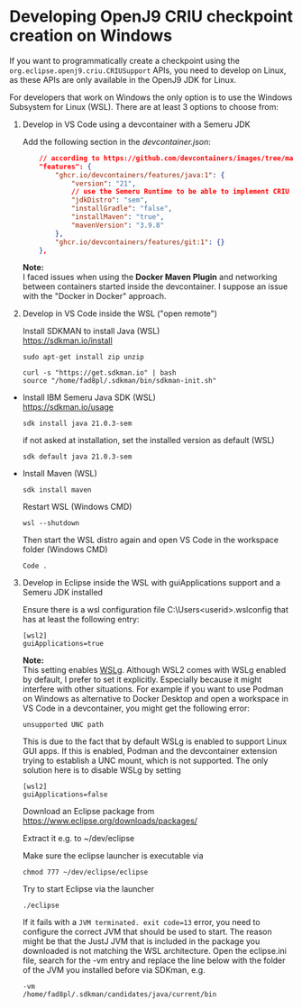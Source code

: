# Developing OpenJ9 CRIU checkpoint creation on Windows

If you want to programmatically create a checkpoint using the `org.eclipse.openj9.criu.CRIUSupport` APIs, you need to develop on Linux, as these APIs are only available in the OpenJ9 JDK for Linux.

For developers that work on Windows the only option is to use the Windows Subsystem for Linux (WSL). There are at least 3 options to choose from:

1. Develop in VS Code using a devcontainer with a Semeru JDK

    Add the following section in the _devcontainer.json_:

    ```json
        // according to https://github.com/devcontainers/images/tree/main/src/java
        "features": {
            "ghcr.io/devcontainers/features/java:1": {
                "version": "21",
                // use the Semeru Runtime to be able to implement CRIU support bundle
                "jdkDistro": "sem",
                "installGradle": "false",
                "installMaven": "true",
                "mavenVersion": "3.9.8"
            },
            "ghcr.io/devcontainers/features/git:1": {}
        },
    ```

    __Note:__  
    I faced issues when using the __Docker Maven Plugin__ and networking between containers started inside the devcontainer. I suppose an issue with the "Docker in Docker" approach.

2. Develop in VS Code inside the WSL ("open remote")  

    Install SDKMAN to install Java (WSL)  
    https://sdkman.io/install

    ```
    sudo apt-get install zip unzip

    curl -s "https://get.sdkman.io" | bash
    source "/home/fad8pl/.sdkman/bin/sdkman-init.sh"
    ```

- Install IBM Semeru Java SDK (WSL)  
https://sdkman.io/usage

    ```
    sdk install java 21.0.3-sem
    ```

    if not asked at installation, set the installed version as default (WSL)

    ```
    sdk default java 21.0.3-sem
    ```	
	
- Install Maven (WSL)

    ```
    sdk install maven
    ```	

    Restart WSL (Windows CMD)

    ```
    wsl --shutdown
    ```

    Then start the WSL distro again and open VS Code in the workspace folder (Windows CMD)

    ```
    Code .
    ```	

3. Develop in Eclipse inside the WSL with guiApplications support and a Semeru JDK installed

    Ensure there is a wsl configuration file C:\Users\<userid>\.wslconfig that has at least the following entry:

    ```
    [wsl2]
    guiApplications=true
    ```

    __Note:__  
    This setting enables [WSLg](https://github.com/microsoft/wslg). Although WSL2 comes with WSLg enabled by default, I prefer to set it explicitly. Especially because it might interfere with other situations.
    For example if you want to use Podman on Windows as alternative to Docker Desktop and open a workspace in VS Code in a devcontainer, you might get the following error:

    ```
    unsupported UNC path
    ```

    This is due to the fact that by default WSLg is enabled to support Linux GUI apps. If this is enabled, Podman and the devcontainer extension trying to establish a UNC mount, which is not supported.
    The only solution here is to disable WSLg by setting 

    ```
    [wsl2]
    guiApplications=false
    ```

    Download an Eclipse package from https://www.eclipse.org/downloads/packages/

    Extract it e.g. to ~/dev/eclipse

    Make sure the eclipse launcher is executable via 

    ```
    chmod 777 ~/dev/eclipse/eclipse
    ```

    Try to start Eclipse via the launcher 

    ```
    ./eclipse
    ```

    If it fails with a `JVM terminated. exit code=13` error, you need to configure the correct JVM that should be used to start. The reason might be that the JustJ JVM that is included in the package you downloaded is not matching the WSL architecture.
    Open the eclipse.ini file, search for the -vm entry and replace the line below with the folder of the JVM you installed before via SDKman, e.g.

    ```
    -vm
    /home/fad8pl/.sdkman/candidates/java/current/bin
    ```
